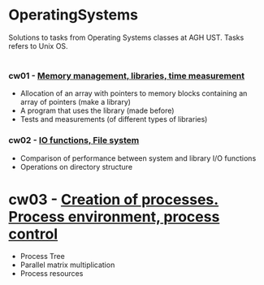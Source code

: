 # OperatingSystems
Solutions to tasks from Operating Systems classes at AGH UST. Tasks refers to Unix OS.  
<br>
  

### cw01 - [Memory management, libraries, time measurement](https://github.com/brzozia/OperatingSystems/tree/master/cw01)
* Allocation of an array with pointers to memory blocks containing an array of pointers (make a library)
* A program that uses the library (made before)
* Tests and measurements (of different types of libraries)  

### cw02 - [IO functions, File system](https://github.com/brzozia/OperatingSystems/tree/master/cw02)
* Comparison of performance between system and library I/O functions  
* Operations on directory structure  

# cw03 - [Creation of processes. Process environment, process control](https://github.com/brzozia/OperatingSystems/tree/master/cw03)
* Process Tree
* Parallel matrix multiplication
* Process resources
